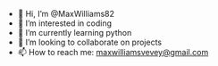 - 👋 Hi, I’m @MaxWilliams82
- 👀 I’m interested in coding
- 🌱 I’m currently learning python
- 💞️ I’m looking to collaborate on projects
- 📫 How to reach me: maxwilliamsvevey@gmail.com 

<!---
MaxWilliams82/MaxWilliams82 is a ✨ special ✨ repository because its `README.md` (this file) appears on your GitHub profile.
You can click the Preview link to take a look at your changes.
--->
